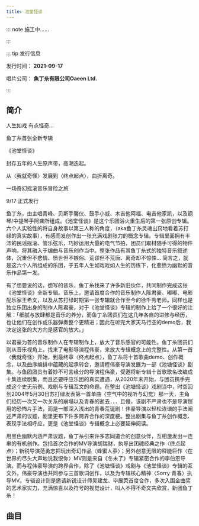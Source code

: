 ```yaml
---
title: 池堂怪谈
---
```


::: note 施工中……

:::

::: tip 发行信息

发行时间： **2021-09-17**

唱片公司： **魚丁糸有限公司Oaeen Ltd.**

:::

## 简介

人生如戏 有点怪奇…

鱼丁糸首张全新专辑

《池堂怪谈》

封存五年的人生原声带，高潮迭起。

从〈我就奇怪〉发展到〈终点起点〉，曲折离奇。

一场奇幻摇滚音乐冒险之旅

9/17 正式发行

鱼丁糸，由主唱青峰、贝斯手馨仪、鼓手小威、木吉他阿福、电吉他家凯，以及钢琴/中提琴手阿龚所组成。《池堂怪谈》是这个乐团浴火重生后的第一张原创专辑。六个人实验性的将自身故事以第三人称的角度，（aka鱼丁糸灵魂出窍地看着苏打绿的真实故事），有感而发创作出一张充满戏剧张力的概念专辑。专辑里面拥有丰沛的民谣摇滚、管乐弦乐，巧妙运用大量的电气节拍，团员们取材随手可得的物件声响，将其融入于编曲与音乐创作当中。整张作品有其鱼丁糸式的独特音乐叙述体，沉重但不悲情、愤世但不嫉俗、荒谬但不荒唐、离奇却不惊悚… 简言之，就是这六个人所组成的乐团，于五年人生如戏戏如人生的历练下，化悲愤为幽默的音乐作品第一发。

有了想要说的话，想写的音乐，鱼丁糸找来了许多新旧伙伴，共同制作完成这张《池堂怪谈》全新专辑。音乐上，邀请首度合作的音乐制作人陈君豪、嘟嘟、电影配乐家王希文，以及从苏打绿时期第一张专辑就合作至今的徐千秀老师。同样也是独立乐团出身的制作人陈君豪，对于《池堂怪谈》专辑的制作上给了一个很好的注解：「细腻与放肆都是音乐的养分，而鱼丁糸团员们在这几年各自的进修与经历，也让他们在创作或乐器弹奏整个更精进；因此在听完大家天马行空的demo后，我决定这张的大方向是感官的放大。」

以君豪为首的音乐制作人在专辑制作上，放大了音乐感官的可能性。鱼丁糸团员们则从音乐视角上，找来了电影导演程伟豪，来放大专辑概念上的完整性。从第一首〈我就奇怪〉开始，到最终章〈终点起点〉，鱼丁糸将十首歌曲demo、创作概念，以及曲序编排中蕴藏的起承转合，邀请程伟豪导演发展为一部《池塘怪谈》剧集。与鱼团团员有着妙不可言缘分的导演程伟豪，受邀将新专辑十首歌歌名改编成十集连续剧集，而且还要呼应乐团的真实遭遇，从2020年末开始，与团员携手完成这个史无前例、戏剧与专辑互文的命题。在整出《池塘怪谈》戏剧当中，时空回到2004年5月30日苏打绿发表第一首单曲〈空气中的视听与幻觉〉那一天，主角们经历一次又一次关系的崩塌以及青春的逝去．．．且慢，该剧不严肃也不是导演惯用的恐怖片手法，而是一部深入浅出的青春荒诞剧！伟豪导演以轻松诙谐的手法阐述严肃的议题，剧里更布下许多跨界合作的深度梗。整出剧集与鱼丁糸创作概念、表现手法相呼应，更是《池堂怪谈》专辑概念上必要延伸阅读。

用黑色幽默内涵严肃议题，鱼丁糸引来许多志同道合的创意伙伴，互相激发出一连串的有机创作。包括首次合作的MV导演胡瑞财，执导出团魂经典之作〈终点起点〉；新锐导演范勇志把玩出奇幻作品〈蜂蜜人蔘〉；另外创意无限的释能巨作〈在世界的尽头大声地说我恨你〉MV则是来自《冬未了》专辑紧密合作的李伯恩导演。而与程伟豪导演的跨界合作，除了《池塘怪谈》戏剧与《池堂怪谈》专辑的互文外，伟豪导演也共同参与三首歌词创作，以及为专辑核心精神〈Sorry 青春〉执导MV。专辑设计则是邀请新锐设计师吴建龙、毕展荧首度合作，多次入围金曲奖的艺术家实力，充满惊喜以及符号的视觉设计，叫人不得不奇文共欣赏，新团鱼丁糸！

## 曲目

